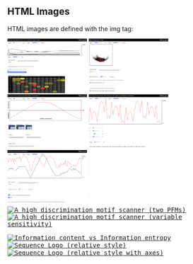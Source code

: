
<!DOCTYPE html>
<html>
<body>

<h2>HTML Images</h2>
<p>HTML images are defined with the img tag:</p>
  
<a href="https://github.com/Gagniuc/Predictions-with-Markov-Chains"><kbd><img src="https://github.com/Gagniuc/Predictions-with-Markov-Chains/blob/main/ScreenShot%20-%20Predictions%20with%20Markov%20Chains%20on%20an%20unlimited%20number%20of%20states.png" width="180" alt="Predictions with Markov Chains"></kbd></a>
<a href="https://github.com/Gagniuc/Objective-Digital-Stains"><kbd><img src="https://github.com/Gagniuc/Objective-Digital-Stains/blob/main/%5BG%5D%20Objective%20Digital%20Stains.png" width="180" alt="Objective Digital Stains"></kbd></a>
<a href="https://github.com/Gagniuc/Markov-Chains-scanner"><kbd><img src="https://github.com/Gagniuc/Markov-Chains-scanner/raw/main/%5BG%5D%20Markov%20scanner.png" width="180" alt="Markov Chains scanner"></kbd></a>
<a href="https://github.com/Gagniuc/Linear-congruential-generator"><kbd><img src="https://github.com/Gagniuc/Linear-congruential-generator/raw/main/%5BG%5D%20Linear%20congruential%20generator.png" width="180" alt="Linear congruential generator"></kbd></a>
<a href="https://github.com/Gagniuc/Information-content-vs-percentage"><kbd><img src="https://github.com/Gagniuc/Information-content-vs-percentage/raw/main/%5BG%5D%20Information%20content%20vs%20percentage.png" width="180" alt="Information content vs percentage"></kbd></a>
<a href="https://github.com/Gagniuc/A-high-discrimination-motif-scanner"><kbd><img src="https://github.com/Gagniuc/A-high-discrimination-motif-scanner-two-PFMs-/raw/main/%5BG%5D%20A%20high%20discrimination%20motif%20scanner%20(two%20PFMs).png" width="180" alt="A high discrimination motif scanner (two PFMs)"></kbd></a>
<a href="https://github.com/Gagniuc/A-high-discrimination-motif-scanner-and-variable-sensitivity"><kbd><img src="https://github.com/Gagniuc/A-high-discrimination-motif-scanner-two-PFMs-with-variable-sensitivity/raw/main/%5BG%5D%20A%20high%20discrimination%20motif%20scanner%20(two%20PFMs)%20with%20variable%20sensitivity.png" width="180" alt="A high discrimination motif scanner (variable sensitivity)"></kbd></a>

<a href="https://github.com/Gagniuc/Information-Content-vs-Information-Entropy"><kbd><img src="https://github.com/Gagniuc/Information-content-red-vs-Information-entropy-black-/raw/main/%5BG%5D%20Information%20content%20vs%20Information%20entropy.png" width="180" alt="Information content vs Information entropy"></kbd></a>
<a href="https://github.com/Gagniuc/Sequence-Logo-relative-style"><kbd><img src="https://github.com/Gagniuc/Sequence-Logo---relative-style/raw/main/%5BG%5D%20Sequence%20Logo%20-%20relative%20style.png" width="180" alt="Sequence Logo (relative style)"></kbd></a>
<a href="https://github.com/Gagniuc/Sequence-Logo-relative-style-with-axes"><kbd><img src="https://github.com/Gagniuc/Sequence-Logo---relative-style-with-axes/raw/main/%5BG%5D%20Sequence%20Logo%20-%20relative%20style%20with%20axes.png" width="180" alt="Sequence Logo (relative style with axes)"></kbd></a>
<a href=""><kbd><img src="" width="180" alt=""></kbd></a>
<a href=""><kbd><img src="" width="180" alt=""></kbd></a>
<a href=""><kbd><img src="" width="180" alt=""></kbd></a>
<a href=""><kbd><img src="" width="180" alt=""></kbd></a>
<a href=""><kbd><img src="" width="180" alt=""></kbd></a>
<a href=""><kbd><img src="" width="180" alt=""></kbd></a>
<a href=""><kbd><img src="" width="180" alt=""></kbd></a>
<a href=""><kbd><img src="" width="180" alt=""></kbd></a>
<a href=""><kbd><img src="" width="180" alt=""></kbd></a>
<a href=""><kbd><img src="" width="180" alt=""></kbd></a>
<a href=""><kbd><img src="" width="180" alt=""></kbd></a>
<a href=""><kbd><img src="" width="180" alt=""></kbd></a>
<a href=""><kbd><img src="" width="180" alt=""></kbd></a>
<a href=""><kbd><img src="" width="180" alt=""></kbd></a>
<a href=""><kbd><img src="" width="180" alt=""></kbd></a>
<a href=""><kbd><img src="" width="180" alt=""></kbd></a>
<a href=""><kbd><img src="" width="180" alt=""></kbd></a>
<a href=""><kbd><img src="" width="180" alt=""></kbd></a>
<a href=""><kbd><img src="" width="180" alt=""></kbd></a>
<a href=""><kbd><img src="" width="180" alt=""></kbd></a>
<a href=""><kbd><img src="" width="180" alt=""></kbd></a>

  
</body>
</html>


